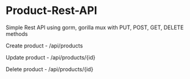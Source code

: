 # Product-Rest-API

Simple Rest API using gorm, gorilla mux with PUT, POST, GET, DELETE methods

Create product - /api/products

Update product - /api/products/{id}

Delete product - /api/products/{id}
